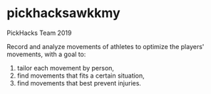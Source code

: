 # pickhacksawkkmy
PickHacks Team 2019

Record and analyze movements of athletes to optimize the players' movements, with a goal to:
1. tailor each movement by person,
2. find movements that fits a certain situation, 
3. find movements that best prevent injuries. 
